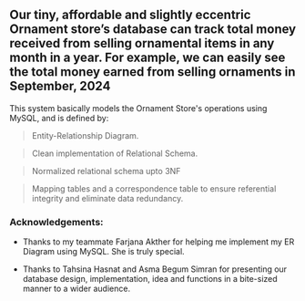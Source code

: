 ## Our tiny, affordable and slightly eccentric Ornament store’s database can track total money received from selling ornamental items in any month in a year. For example, we can easily see the total money earned from selling ornaments in September, 2024

This system basically models the Ornament Store's operations using MySQL, and is defined by:

> Entity-Relationship Diagram.

> Clean implementation of Relational Schema.

> Normalized relational schema upto 3NF

> Mapping tables and a correspondence table to ensure referential integrity and eliminate data redundancy.


### Acknowledgements:

+ Thanks to my teammate Farjana Akther for helping me implement my ER Diagram using MySQL. She is truly special.

+ Thanks to Tahsina Hasnat and Asma Begum Simran for presenting our database design, implementation, idea and functions in a bite-sized manner to a wider audience.
